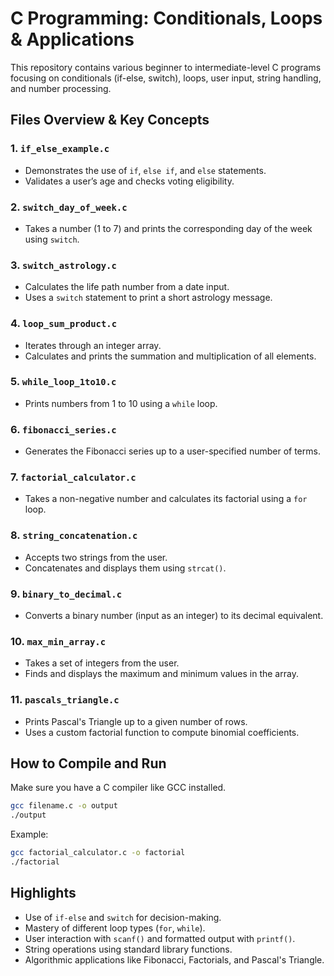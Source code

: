 # C Programming: Conditionals, Loops & Applications

This repository contains various beginner to intermediate-level C programs focusing on conditionals (if-else, switch), loops, user input, string handling, and number processing.

## Files Overview & Key Concepts

### 1. `if_else_example.c`
- Demonstrates the use of `if`, `else if`, and `else` statements.
- Validates a user’s age and checks voting eligibility.

### 2. `switch_day_of_week.c`
- Takes a number (1 to 7) and prints the corresponding day of the week using `switch`.

### 3. `switch_astrology.c`
- Calculates the life path number from a date input.
- Uses a `switch` statement to print a short astrology message.

### 4. `loop_sum_product.c`
- Iterates through an integer array.
- Calculates and prints the summation and multiplication of all elements.

### 5. `while_loop_1to10.c`
- Prints numbers from 1 to 10 using a `while` loop.

### 6. `fibonacci_series.c`
- Generates the Fibonacci series up to a user-specified number of terms.

### 7. `factorial_calculator.c`
- Takes a non-negative number and calculates its factorial using a `for` loop.

### 8. `string_concatenation.c`
- Accepts two strings from the user.
- Concatenates and displays them using `strcat()`.

### 9. `binary_to_decimal.c`
- Converts a binary number (input as an integer) to its decimal equivalent.

### 10. `max_min_array.c`
- Takes a set of integers from the user.
- Finds and displays the maximum and minimum values in the array.

### 11. `pascals_triangle.c`
- Prints Pascal's Triangle up to a given number of rows.
- Uses a custom factorial function to compute binomial coefficients.

## How to Compile and Run
Make sure you have a C compiler like GCC installed.

```sh
gcc filename.c -o output
./output
```

Example:
```sh
gcc factorial_calculator.c -o factorial
./factorial
```

## Highlights
- Use of `if-else` and `switch` for decision-making.
- Mastery of different loop types (`for`, `while`).
- User interaction with `scanf()` and formatted output with `printf()`.
- String operations using standard library functions.
- Algorithmic applications like Fibonacci, Factorials, and Pascal's Triangle.
